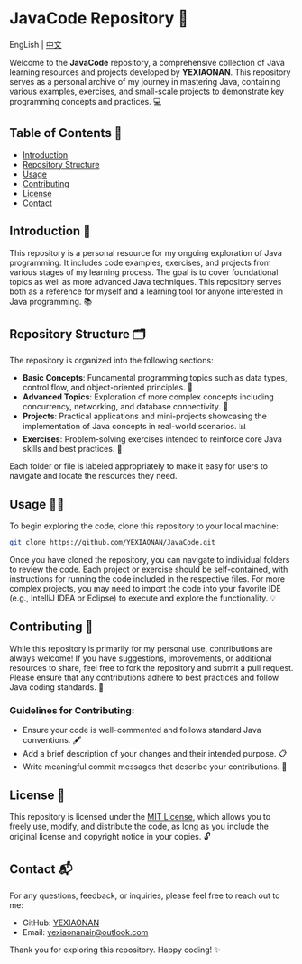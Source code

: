 # JavaCode Repository 🚀

EngLish | [中文](https://github.com/YEXIAONAN/JavaCode/blob/main/README.md)

Welcome to the **JavaCode** repository, a comprehensive collection of Java learning resources and projects developed by **YEXIAONAN**. This repository serves as a personal archive of my journey in mastering Java, containing various examples, exercises, and small-scale projects to demonstrate key programming concepts and practices. 💻

## Table of Contents 📑
- [Introduction](#introduction)
- [Repository Structure](#repository-structure)
- [Usage](#usage)
- [Contributing](#contributing)
- [License](#license)
- [Contact](#contact)

## Introduction 🌱

This repository is a personal resource for my ongoing exploration of Java programming. It includes code examples, exercises, and projects from various stages of my learning process. The goal is to cover foundational topics as well as more advanced Java techniques. This repository serves both as a reference for myself and a learning tool for anyone interested in Java programming. 📚

## Repository Structure 🗂️

The repository is organized into the following sections:

- **Basic Concepts**: Fundamental programming topics such as data types, control flow, and object-oriented principles. 📖
- **Advanced Topics**: Exploration of more complex concepts including concurrency, networking, and database connectivity. 🔧
- **Projects**: Practical applications and mini-projects showcasing the implementation of Java concepts in real-world scenarios. 📊
- **Exercises**: Problem-solving exercises intended to reinforce core Java skills and best practices. 📝

Each folder or file is labeled appropriately to make it easy for users to navigate and locate the resources they need.

## Usage 🏃‍♂️

To begin exploring the code, clone this repository to your local machine:

```bash
git clone https://github.com/YEXIAONAN/JavaCode.git
```

Once you have cloned the repository, you can navigate to individual folders to review the code. Each project or exercise should be self-contained, with instructions for running the code included in the respective files. For more complex projects, you may need to import the code into your favorite IDE (e.g., IntelliJ IDEA or Eclipse) to execute and explore the functionality. 💡

## Contributing 🤝

While this repository is primarily for my personal use, contributions are always welcome! If you have suggestions, improvements, or additional resources to share, feel free to fork the repository and submit a pull request. Please ensure that any contributions adhere to best practices and follow Java coding standards. 🔄

### Guidelines for Contributing:
- Ensure your code is well-commented and follows standard Java conventions. 🖋️
- Add a brief description of your changes and their intended purpose. 📋
- Write meaningful commit messages that describe your contributions. 💬

## License 📜

This repository is licensed under the [MIT License](LICENSE), which allows you to freely use, modify, and distribute the code, as long as you include the original license and copyright notice in your copies. 🔓

## Contact 📬

For any questions, feedback, or inquiries, please feel free to reach out to me:

- GitHub: [YEXIAONAN](https://github.com/YEXIAONAN)
- Email: yexiaonanair@outlook.com

Thank you for exploring this repository. Happy coding! ✨
